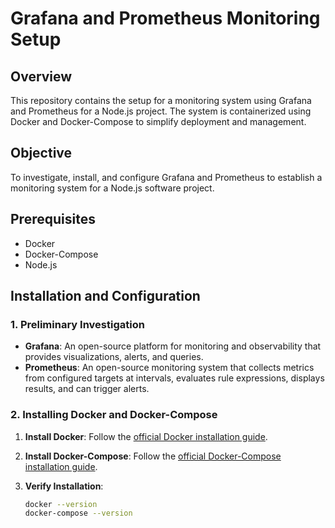 # Grafana and Prometheus Monitoring Setup

## Overview

This repository contains the setup for a monitoring system using Grafana and Prometheus for a Node.js project. The system is containerized using Docker and Docker-Compose to simplify deployment and management.

## Objective

To investigate, install, and configure Grafana and Prometheus to establish a monitoring system for a Node.js software project.

## Prerequisites

- Docker
- Docker-Compose
- Node.js

## Installation and Configuration

### 1. Preliminary Investigation

- **Grafana**: An open-source platform for monitoring and observability that provides visualizations, alerts, and queries.
- **Prometheus**: An open-source monitoring system that collects metrics from configured targets at intervals, evaluates rule expressions, displays results, and can trigger alerts.

### 2. Installing Docker and Docker-Compose

1. **Install Docker**:
   Follow the [official Docker installation guide](https://docs.docker.com/get-docker/).

2. **Install Docker-Compose**:
   Follow the [official Docker-Compose installation guide](https://docs.docker.com/compose/install/).

3. **Verify Installation**:
   ```bash
   docker --version
   docker-compose --version
